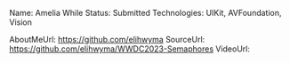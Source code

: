 Name: Amelia While
Status: Submitted
Technologies: UIKit, AVFoundation, Vision

AboutMeUrl: https://github.com/elihwyma
SourceUrl: https://github.com/elihwyma/WWDC2023-Semaphores
VideoUrl: 

<!---
EXAMPLE
Name: John Appleseed
Status: Submitted <or> Winner <or> Distinguished <or> Rejected
Technologies: SwiftUI, RealityKit, CoreGraphic

AboutMeUrl: https://linkedin.com/in/johnappleseed
SourceUrl: https://github.com/johnappleseed/wwdc2025
VideoUrl: https://youtu.be/ABCDE123456
-->
